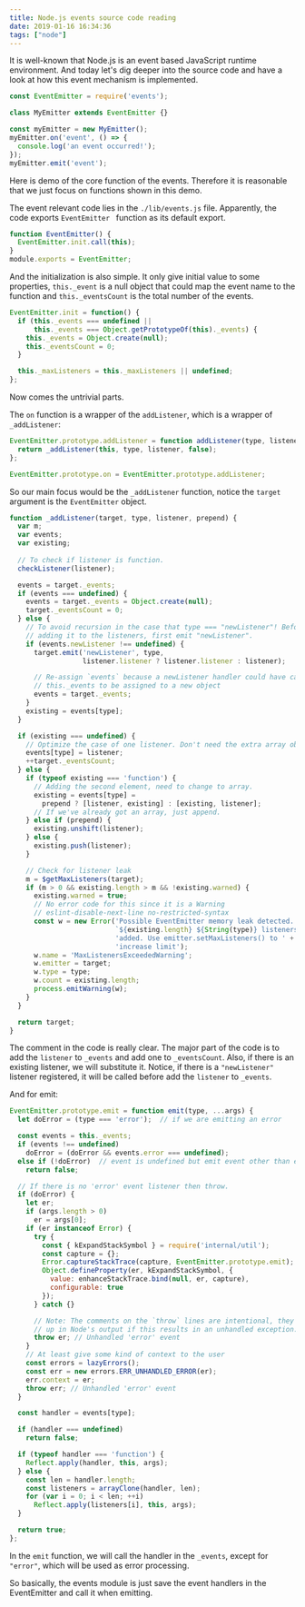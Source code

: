 ```yaml
---
title: Node.js events source code reading
date: 2019-01-16 16:34:36
tags: ["node"]
---
```


It is well-known that Node.js is an event based JavaScript  runtime environment. And today let's dig deeper into the source code and have a look at how this event mechanism is implemented.

```javascript
const EventEmitter = require('events');

class MyEmitter extends EventEmitter {}

const myEmitter = new MyEmitter();
myEmitter.on('event', () => {
  console.log('an event occurred!');
});
myEmitter.emit('event');
```

Here is demo of the core function of the events. Therefore it is reasonable that we just focus on functions shown in this demo.

The event relevant code lies in the `./lib/events.js` file. Apparently, the code exports `EventEmitter ` function as its default export.

```javascript
function EventEmitter() {
  EventEmitter.init.call(this);
}
module.exports = EventEmitter;
```

And the initialization is also simple. It only give initial value to some properties, `this._event` is a null object   that could map the event name to the function and `this._eventsCount` is the total number of the events.

```javascript
EventEmitter.init = function() {
  if (this._events === undefined ||
      this._events === Object.getPrototypeOf(this)._events) {
    this._events = Object.create(null);
    this._eventsCount = 0;
  }

  this._maxListeners = this._maxListeners || undefined;
};
```

Now comes the untrivial parts.

The `on` function is a wrapper of the `addListener`, which is a wrapper of `_addListener`:

```javascript
EventEmitter.prototype.addListener = function addListener(type, listener) {
  return _addListener(this, type, listener, false);
};

EventEmitter.prototype.on = EventEmitter.prototype.addListener;
```

So our main focus would be the `_addListener` function, notice the `target` argument is the `EventEmitter` object.

```javascript
function _addListener(target, type, listener, prepend) {
  var m;
  var events;
  var existing;
  
  // To check if listener is function.
  checkListener(listener);

  events = target._events;
  if (events === undefined) {
    events = target._events = Object.create(null);
    target._eventsCount = 0;
  } else {
    // To avoid recursion in the case that type === "newListener"! Before
    // adding it to the listeners, first emit "newListener".
    if (events.newListener !== undefined) {
      target.emit('newListener', type,
                  listener.listener ? listener.listener : listener);

      // Re-assign `events` because a newListener handler could have caused the
      // this._events to be assigned to a new object
      events = target._events;
    }
    existing = events[type];
  }

  if (existing === undefined) {
    // Optimize the case of one listener. Don't need the extra array object.
    events[type] = listener;
    ++target._eventsCount;
  } else {
    if (typeof existing === 'function') {
      // Adding the second element, need to change to array.
      existing = events[type] =
        prepend ? [listener, existing] : [existing, listener];
      // If we've already got an array, just append.
    } else if (prepend) {
      existing.unshift(listener);
    } else {
      existing.push(listener);
    }

    // Check for listener leak
    m = $getMaxListeners(target);
    if (m > 0 && existing.length > m && !existing.warned) {
      existing.warned = true;
      // No error code for this since it is a Warning
      // eslint-disable-next-line no-restricted-syntax
      const w = new Error('Possible EventEmitter memory leak detected. ' +
                          `${existing.length} ${String(type)} listeners ` +
                          'added. Use emitter.setMaxListeners() to ' +
                          'increase limit');
      w.name = 'MaxListenersExceededWarning';
      w.emitter = target;
      w.type = type;
      w.count = existing.length;
      process.emitWarning(w);
    }
  }

  return target;
}
```

The comment in the code is really clear. The major part of the code is to add the `listener` to  `_events` and add one to `_eventsCount`. Also, if there is an existing listener, we will substitute it. Notice, if there is a `"newListener"` listener registered, it will be called before add the `listener` to  `_events`.

And for emit: 

```javascript
EventEmitter.prototype.emit = function emit(type, ...args) {
  let doError = (type === 'error');  // if we are emitting an error

  const events = this._events;
  if (events !== undefined)
    doError = (doError && events.error === undefined);
  else if (!doError)  // event is undefined but emit event other than error.
    return false;

  // If there is no 'error' event listener then throw.
  if (doError) {
    let er;
    if (args.length > 0)
      er = args[0];
    if (er instanceof Error) {
      try {
        const { kExpandStackSymbol } = require('internal/util');
        const capture = {};
        Error.captureStackTrace(capture, EventEmitter.prototype.emit);
        Object.defineProperty(er, kExpandStackSymbol, {
          value: enhanceStackTrace.bind(null, er, capture),
          configurable: true
        });
      } catch {}

      // Note: The comments on the `throw` lines are intentional, they show
      // up in Node's output if this results in an unhandled exception.
      throw er; // Unhandled 'error' event
    }
    // At least give some kind of context to the user
    const errors = lazyErrors();
    const err = new errors.ERR_UNHANDLED_ERROR(er);
    err.context = er;
    throw err; // Unhandled 'error' event
  }

  const handler = events[type];

  if (handler === undefined)
    return false;

  if (typeof handler === 'function') {
    Reflect.apply(handler, this, args);
  } else {
    const len = handler.length;
    const listeners = arrayClone(handler, len);
    for (var i = 0; i < len; ++i)
      Reflect.apply(listeners[i], this, args);
  }

  return true;
};
```

In the `emit` function, we will call the handler in the `_events`, except for `"error"`, which will be used as error processing.

So basically, the events module is just save the event handlers in the EventEmitter and call it when emitting.

